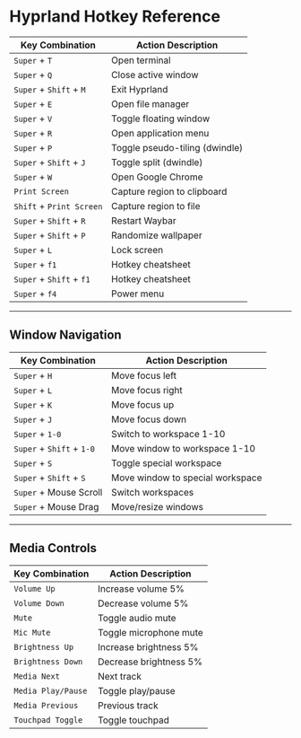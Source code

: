 # Hyprland Hotkey Reference

| Key Combination                     | Action Description                          |
|-------------------------------------|---------------------------------------------|
|     `Super` + `T`                       | Open terminal                               |
|     `Super` + `Q`                       | Close active window                         |
|     `Super` + `Shift` + `M`               | Exit Hyprland                               |
|     `Super` + `E`                       | Open file manager                           |
|     `Super` + `V`                       | Toggle floating window                      |
|     `Super` + `R`                       | Open application menu                       |
|     `Super` + `P`                       | Toggle pseudo-tiling (dwindle)              |
|     `Super` + `Shift` + `J`               | Toggle split (dwindle)                      |
|     `Super` + `W`                       | Open Google Chrome                          |
|     `Print Screen`                    | Capture region to clipboard                 |
|     `Shift` + `Print Screen`            | Capture region to file                      |
|     `Super` + `Shift` + `R`               | Restart Waybar                              |
|     `Super` + `Shift` + `P`               | Randomize wallpaper                         |
|     `Super` + `L`                       | Lock screen                                 |
|     `Super` + `f1`                      | Hotkey cheatsheet                           |
|     `Super` + `Shift` + `f1`              | Hotkey cheatsheet                           |
|     `Super` + `f4`                      | Power menu                                  |
---

## Window Navigation

| Key Combination                     | Action Description                          |
|-------------------------------------|---------------------------------------------|
|     `Super` + `H`                       | Move focus left                             |
|     `Super` + `L`                       | Move focus right                            |
|     `Super` + `K`                       | Move focus up                               |
|     `Super` + `J`                       | Move focus down                             |
|     `Super` + `1-0`                     | Switch to workspace 1-10                    |
|     `Super` + `Shift` + `1-0`             | Move window to workspace 1-10               |
|     `Super` + `S`                       | Toggle special workspace                    |
|     `Super` + `Shift` + `S`               | Move window to special workspace            |
|     `Super` + Mouse Scroll            | Switch workspaces                           |
|     `Super` + Mouse Drag              | Move/resize windows                         |

---
## Media Controls

| Key Combination                     | Action Description                          |
|-------------------------------------|---------------------------------------------|
|   `Volume Up`                         | Increase volume 5%                          |
|   `Volume Down`                       | Decrease volume 5%                          |
|   `Mute`                              | Toggle audio mute                           |
|   `Mic Mute`                          | Toggle microphone mute                      |
|   `Brightness Up`                     | Increase brightness 5%                      |
|   `Brightness Down`                   | Decrease brightness 5%                      |
|   `Media Next`                        | Next track                                  |
|   `Media Play/Pause`                  | Toggle play/pause                           |
|   `Media Previous`                    | Previous track                              |
|   `Touchpad Toggle`                   | Toggle touchpad                             |
